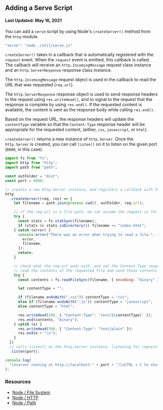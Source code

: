 ## Adding a Serve Script

#### Last Updated: May 16, 2021

You can add a `serve` script by using Node's `createServer()` method from the `http` module.

```js
"serve": "node ./util/serve.js"
```

`createServer()` takes in a callback that is automatically registered with the `request` event. When the `request` event is emitted, this callback is called. The callback will receive an `http.IncomingMessage` request class instance and an `http.ServerResponse` response class instance.

The `http.IncomingMessage` request object is used in the callback to read the URL that was requested (`req.url`).

The `http.ServerResponse` response object is used to send response headers to the request using `res.writeHead()`, and to signal to the request that the response is complete by using `res.end()`. If the requested content is available, the content is sent as the response body while calling `res.end()`.

Based on the request URL, the response headers will update the `contentType` variable so that the `Content-Type` response header will be appropriate for the requested content, (either, `css`, `javascript`, or `html`).

`createServer()` returns a new instance of `http.Server`. Once the `http.Server` is created, you can call `listen()` on it to listen on the given port (`8000`, in this case).

```js
import fs from "fs";
import http from "http";
import path from "path";

const outFolder = "dist";
const port = 8000;

// creates a new http.Server instance, and registers a callback with the `request` event.
http
  .createServer((req, res) => {
    let filename = path.join(process.cwd(), outFolder, req.url);

    // if the req.url is a file path, we can assume the request is for the index.html file.
    try {
      const stats = fs.statSync(filename);
      if (stats && stats.isDirectory()) filename += "index.html";
    } catch (error) {
      console.error("There was an error when trying to read a file.", {
        error,
        filename,
      });
      return;
    }

    // check what the req.url ends with, and set the Content-Type response header accordingly.
    // read the contents of the requested file and send these contents as the response body.
    try {
      const contents = fs.readFileSync(filename, { encoding: "binary" });

      let contentType = "";

      if (filename.endsWith(".css")) contentType = "css";
      else if (filename.endsWith(".js")) contentType = "javascript";
      else contentType = "html";

      res.writeHead(200, { "Content-Type": `text/${contentType}` });
      res.end(contents, "binary");
    } catch (e) {
      res.writeHead(500, { "Content-Type": "text/plain" });
      res.end(e + "\n");
    }
  })
  // calls listen() on the http.Server instance, listening for requests at the given port.
  .listen(port);

console.log(
  "\nserver running at http://localhost:" + port + "/\nCTRL + C to shutdown\n"
);
```

### Resources

- [Node / File System](https://nodejs.org/api/fs.html)
- [Node / HTTP](https://nodejs.org/api/http.html)
- [Node / Path](https://nodejs.org/api/path.html)
